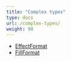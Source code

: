 ```yaml
---
title: "Complex types"
type: docs
url: /complex-types/
weight: 90
---
```


- [EffectFormat](/slides/effect-format-type/)
- [FillFormat](/slides/fill-format-type/)